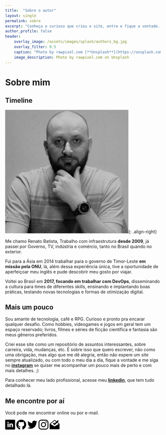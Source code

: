 ```yaml
---
title:  "Sobre o autor"
layout: single
permalink: sobre
excerpt: "Conheça o curioso que criou o site, entre e fique a vontade. ;)"
author_profile: false
header:
    overlay_image: /assets/images/splash/authors_bg.jpg
    overlay_filter: 0.5
    caption: "Photo by rawpixel.com [**Unsplash**](https://unsplash.com/photos/EF8Jr-uPS2Y)"
    image_description: Photo by rawpixel.com on Unsplash
---
```

# Sobre mim
<!-- Nunca fui muito bom pra falar sobre a minha própria pessoa, mas tenho aprendido de um tempo pra cá, então vamos lá. -->

## Timeline
![Renato Batista](/assets/images/authors/renato_batista_400px.jpg){: .align-right}

Me chamo Renato Batista, Trabalho com infraestrutura **desde 2009**, já passei por Governo, TV, indústria e comércio, tanto no Brasil quando no exterior.

Fui para a Ásia em 2014 trabalhar para o governo de Timor-Leste **em missão pela ONU**, lá, além dessa experiência única, tive a oportunidade de aperfeiçoar meu inglês e pude descobrir meu gosto por viajar.

Voltei ao Brasil em **2017, focando em trabalhar com DevOps**, disseminando a cultura para times de diferentes skills, ensinando e implantando boas práticas, testando novas tecnologias e formas de otimização digital.

## Mais um pouco
Sou amante de tecnologia, café e RPG. Curioso e pronto pra encarar qualquer desafio. 
Como hobbies, videogames e jogos em geral tem um espaço reservado; livros, filmes e séries de ficção científica e fantasia são meus gêneros preferidos.

Criei esse site como um repositório de assuntos interessantes, sobre carreira, vida, mudanças, etc. É sobre isso que quero escrever, não como uma obrigação, mas algo que me dê alegria, então não espere um site sempre atualizado, ou com todo o meu dia a dia, fique a vontade e me siga no [**instagram**](https://instagram.com/zenatuz) se quiser me acompanhar um pouco mais de perto e com mais detalhes. ;)

Para conhecer meu lado profissional, acesse meu [**linkedin**](https://linkedin.com/in/zenatuz), que tem tudo detalhado lá. 

## Me encontre por aí

Você pode me encontrar online ou por e-mail.

[![image](/assets/images/icons/32px/linkedin.png)](https://linkedin.com/in/zenatuz)  [![image](/assets/images/icons/32px/github.png)](https://github.com/zenatuz)  [![image](/assets/images/icons/32px/twitter.png)](https://twitter.com/zenatuz)  [![image](/assets/images/icons/32px/instagram.png)](https://instagram.com/zenatuz)  [![image](/assets/images/icons/32px/inbox.png)](mailto:contato@renatobatista.com.br) 

<!-- 
[![image](/assets/images/icons/32px/youtube.png)](https://www.youtube.com/channel/UCmG0lv_84y5DNye2AAMyUsQ/featured)   -->